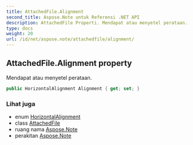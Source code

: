 ```yaml
---
title: AttachedFile.Alignment
second_title: Aspose.Note untuk Referensi .NET API
description: AttachedFile Properti. Mendapat atau menyetel perataan.
type: docs
weight: 20
url: /id/net/aspose.note/attachedfile/alignment/
---
```

## AttachedFile.Alignment property

Mendapat atau menyetel perataan.

```csharp
public HorizontalAlignment Alignment { get; set; }
```

### Lihat juga

* enum [HorizontalAlignment](../../horizontalalignment/)
* class [AttachedFile](../)
* ruang nama [Aspose.Note](../../attachedfile/)
* perakitan [Aspose.Note](../../../)


